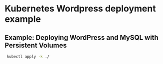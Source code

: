 # Kubernetes Wordpress deployment example

## Example: Deploying WordPress and MySQL with Persistent Volumes

```sh
 kubectl apply -k ./
```
